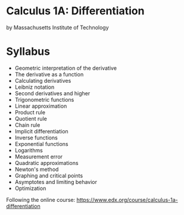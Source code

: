 # Calculus 1A: Differentiation
by Massachusetts Institute of Technology

# Syllabus
- Geometric interpretation of the derivative
- The derivative as a function
- Calculating derivatives
- Leibniz notation
- Second derivatives and higher
- Trigonometric functions
- Linear approximation
- Product rule
- Quotient rule
- Chain rule
- Implicit differentiation
- Inverse functions
- Exponential functions
- Logarithms
- Measurement error
- Quadratic approximations
- Newton's method
- Graphing and critical points
- Asymptotes and limiting behavior
- Optimization

Following the online course:
https://www.edx.org/course/calculus-1a-differentiation
